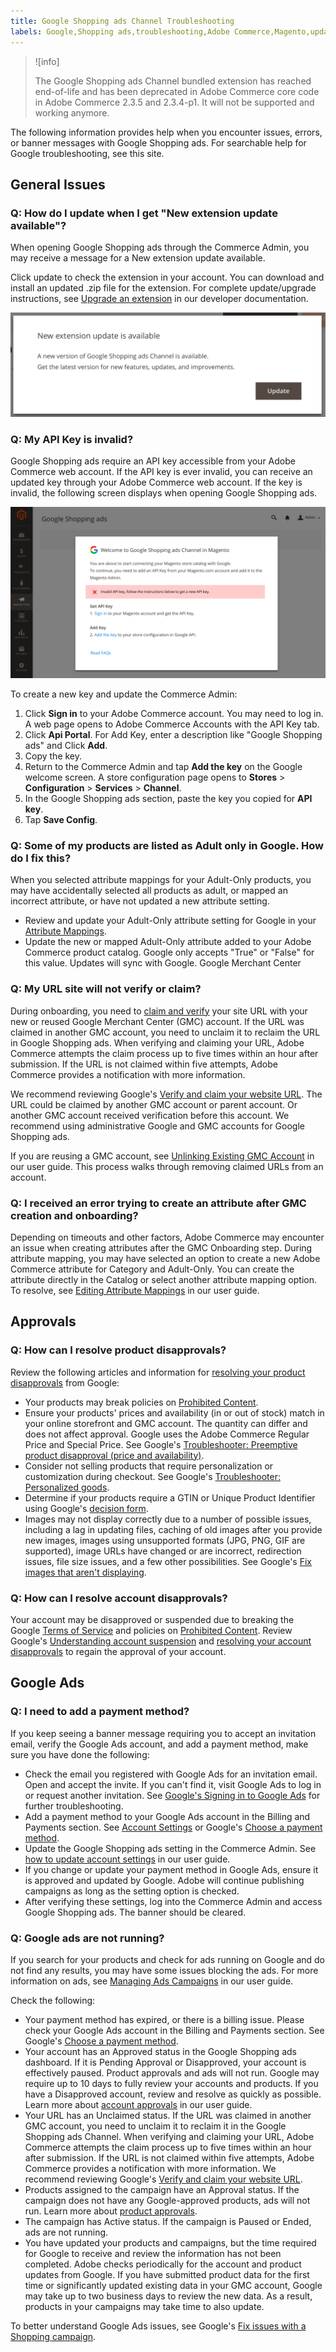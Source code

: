 ```yaml
---
title: Google Shopping ads Channel Troubleshooting
labels: Google,Shopping ads,troubleshooting,Adobe Commerce,Magento,update
---
```


>![info]
>
>The Google Shopping ads Channel bundled extension has reached end-of-life and has been deprecated in Adobe Commerce core code in Adobe Commerce 2.3.5 and 2.3.4-p1. It will not be supported and working anymore.

The following information provides help when you encounter issues, errors, or banner messages with Google Shopping ads. For searchable help for Google troubleshooting, see this site.

## General Issues

### Q: How do I update when I get "New extension update available"?

When opening Google Shopping ads through the Commerce Admin, you may receive a message for a New extension update available.

Click update to check the extension in your account. You can download and install an updated .zip file for the extension. For complete update/upgrade instructions, see [Upgrade an extension](https://devdocs.magento.com/extensions/install/#upgrade-an-extension) in our developer documentation.

![update.png](assets/update.png)

### Q: My API Key is invalid?

Google Shopping ads require an API key accessible from your Adobe Commerce web account. If the API key is ever invalid, you can receive an updated key through your Adobe Commerce web account. If the key is invalid, the following screen displays when opening Google Shopping ads.

![onboard-apikey-error.png](assets/onboard-apikey-error.png)

To create a new key and update the Commerce Admin:

1. Click **Sign in** to your Adobe Commerce account. You may need to log in. A web page opens to Adobe Commerce Accounts with the API Key tab.
1. Click **Api Portal**. For Add Key, enter a description like "Google Shopping ads" and Click **Add**.
1. Copy the key.
1. Return to the Commerce Admin and tap **Add the key** on the Google welcome screen. A store configuration page opens to **Stores** > **Configuration** > **Services** > **Channel**.
1. In the Google Shopping ads section, paste the key you copied for **API key**.
1. Tap **Save Config**.


### Q: Some of my products are listed as Adult only in Google. How do I fix this?

When you selected attribute mappings for your Adult-Only products, you may have accidentally selected all products as adult, or mapped an incorrect attribute, or have not updated a new attribute setting.

* Review and update your Adult-Only attribute setting for Google in your [Attribute Mappings](https://docs.magento.com/m2/ee/user_guide/sales-channels/google-ads/products-edit-mappings.html).
* Update the new or mapped Adult-Only attribute added to your Adobe Commerce product catalog. Google only accepts "True" or "False" for this value. Updates will sync with Google. Google Merchant Center

### Q: My URL site will not verify or claim?

During onboarding, you need to [claim and verify](https://docs.magento.com/m2/ee/user_guide/sales-channels/google-ads/url-verify.html) your site URL with your new or reused Google Merchant Center (GMC) account. If the URL was claimed in another GMC account, you need to unclaim it to reclaim the URL in Google Shopping ads. When verifying and claiming your URL, Adobe Commerce attempts the claim process up to five times within an hour after submission. If the URL is not claimed within five attempts, Adobe Commerce provides a notification with more information.

We recommend reviewing Google's [Verify and claim your website URL](https://support.google.com/merchants/answer/176793?hl=en). The URL could be claimed by another GMC account or parent account. Or another GMC account received verification before this account. We recommend using administrative Google and GMC accounts for Google Shopping ads.

If you are reusing a GMC account, see [Unlinking Existing GMC Account](https://docs.magento.com/m2/ee/user_guide/sales-channels/google-ads/gmc-unlink-gmc.html) in our user guide. This process walks through removing claimed URLs from an account.

### Q: I received an error trying to create an attribute after GMC creation and onboarding?

Depending on timeouts and other factors, Adobe Commerce may encounter an issue when creating attributes after the GMC Onboarding step. During attribute mapping, you may have selected an option to create a new Adobe Commerce attribute for Category and Adult-Only. You can create the attribute directly in the Catalog or select another attribute mapping option. To resolve, see [Editing Attribute Mappings](https://docs.magento.com/m2/ee/user_guide/sales-channels/google-ads/products-edit-mappings.html) in our user guide.

## Approvals

### Q: How can I resolve product disapprovals?

Review the following articles and information for [resolving your product disapprovals](https://docs.magento.com/m2/ee/user_guide/sales-channels/google-ads/product-resolve-errors.html) from Google:

* Your products may break policies on [Prohibited Content](https://support.google.com/merchants/answer/6149970?hl=en).
* Ensure your products' prices and availability (in or out of stock) match in your online storefront and GMC account. The quantity can differ and does not affect approval. Google uses the Adobe Commerce Regular Price and Special Price. See Google's [Troubleshooter: Preemptive product disapproval (price and availability)](https://support.google.com/merchants/answer/7334523).
* Consider not selling products that require personalization or customization during checkout. See Google's [Troubleshooter: Personalized goods](https://support.google.com/merchants/answer/7553527).
* Determine if your products require a GTIN or Unique Product Identifier using Google's [decision form](https://support.google.com/merchants/troubleshooter/7540281).
* Images may not display correctly due to a number of possible issues, including a lag in updating files, caching of old images after you provide new images, images using unsupported formats (JPG, PNG, GIF are supported), image URLs have changed or are incorrect, redirection issues, file size issues, and a few other possibilities. See Google's [Fix images that aren't displaying](https://support.google.com/merchants/answer/160640).

### Q: How can I resolve account disapprovals?

Your account may be disapproved or suspended due to breaking the Google [Terms of Service](https://support.google.com/merchants/answer/160173?hl=en) and policies on [Prohibited Content](https://support.google.com/merchants/answer/6149970?hl=en). Review Google's [Understanding account suspension](https://support.google.com/merchants/answer/2948694) and [resolving your account disapprovals](https://docs.magento.com/m2/ee/user_guide/sales-channels/google-ads/account-resolve-errors.html) to regain the approval of your account.

## Google Ads

### Q: I need to add a payment method?

If you keep seeing a banner message requiring you to accept an invitation email, verify the Google Ads account, and add a payment method, make sure you have done the following:

* Check the email you registered with Google Ads for an invitation email. Open and accept the invite. If you can't find it, visit Google Ads to log in or request another invitation. See [Google's Signing in to Google Ads](https://support.google.com/google-ads/answer/1722062) for further troubleshooting.
* Add a payment method to your Google Ads account in the Billing and Payments section. See [Account Settings](https://docs.magento.com/m2/ee/user_guide/sales-channels/google-ads/acct-settings.html) or Google's [Choose a payment method](https://support.google.com/google-ads/answer/2375433).
* Update the Google Shopping ads setting in the Commerce Admin. See [how to update account settings](https://docs.magento.com/m2/ee/user_guide/sales-channels/google-ads/create-campaign.html#AcctSettings) in our user guide.
* If you change or update your payment method in Google Ads, ensure it is approved and updated by Google. Adobe will continue publishing campaigns as long as the setting option is checked.
* After verifying these settings, log into the Commerce Admin and access Google Shopping ads. The banner should be cleared.

### Q: Google ads are not running?

If you search for your products and check for ads running on Google and do not find any results, you may have some issues blocking the ads. For more information on ads, see [Managing Ads Campaigns](https://docs.magento.com/m2/ee/user_guide/sales-channels/google-ads/campaigns-manage.html) in our user guide.

Check the following:

* Your payment method has expired, or there is a billing issue. Please check your Google Ads account in the Billing and Payments section. See Google's [Choose a payment method](https://support.google.com/google-ads/answer/2375433).
* Your account has an Approved status in the Google Shopping ads dashboard. If it is Pending Approval or Disapproved, your account is effectively paused. Product approvals and ads will not run. Google may require up to 10 days to fully review your accounts and products. If you have a Disapproved account, review and resolve as quickly as possible. Learn more about [account approvals](https://docs.magento.com/m2/ee/user_guide/sales-channels/google-ads/google-account-managment.html) in our user guide.
* Your URL has an Unclaimed status. If the URL was claimed in another GMC account, you need to unclaim it to reclaim it in the Google Shopping ads Channel. When verifying and claiming your URL, Adobe Commerce attempts the claim process up to five times within an hour after submission. If the URL is not claimed within five attempts, Adobe Commerce provides a notification with more information. We recommend reviewing Google's [Verify and claim your website URL](https://support.google.com/merchants/answer/176793?hl=en).
* Products assigned to the campaign have an Approval status. If the campaign does not have any Google-approved products, ads will not run. Learn more about [product approvals](https://docs.magento.com/m2/ee/user_guide/sales-channels/google-ads/product-managment.html).
* The campaign has Active status. If the campaign is Paused or Ended, ads are not running.
* You have updated your products and campaigns, but the time required for Google to receive and review the information has not been completed. Adobe checks periodically for the account and product updates from Google. If you have submitted product data for the first time or significantly updated existing data in your GMC account, Google may take up to two business days to review the new data. As a result, products in your campaigns may take time to also update.

To better understand Google Ads issues, see Google's [Fix issues with a Shopping campaign](https://support.google.com/google-ads/answer/6275319).
